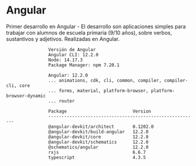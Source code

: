 # Angular
Primer desarrollo en Angular - 
					El desarrollo son aplicaciones simples para trabajar con alumnos de escuela primaria (9/10 años), sobre verbos, sustantivos y adjetivos. 
					Realizadas en Angular.

					Versión de Angular
					Angular CLI: 12.2.0        
					Node: 14.17.3
					Package Manager: npm 7.20.1

					Angular: 12.2.0
					... animations, cdk, cli, common, compiler, compiler-cli, core
					... forms, material, platform-browser, platform-browser-dynamic
					... router

					Package                         Version
					---------------------------------------------------------
					@angular-devkit/architect       0.1202.0
					@angular-devkit/build-angular   12.2.0
					@angular-devkit/core            12.2.0
					@angular-devkit/schematics      12.2.0
					@schematics/angular             12.2.0
					rxjs                            6.6.7
					typescript                      4.3.5
